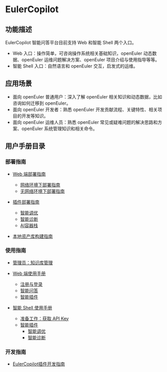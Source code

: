 # EulerCopilot

## 功能描述

EulerCopilot 智能问答平台目前支持 Web 和智能 Shell 两个入口。

- Web 入口：操作简单，可咨询操作系统相关基础知识，openEuler 动态数据、openEuler 运维问题解决方案、openEuler 项目介绍与使用指导等等。
- 智能 Shell 入口：自然语言和 openEuler 交互，启发式的运维。

## 应用场景

- 面向 openEuler 普通用户：深入了解 openEuler 相关知识和动态数据，比如咨询如何迁移到 openEuler。
- 面向 openEuler 开发者：熟悉 openEuler 开发贡献流程、关键特性、相关项目的开发等知识。
- 面向 openEuler 运维人员：熟悉 openEuler 常见或疑难问题的解决思路和方案、openEuler 系统管理知识和相关命令。

## 用户手册目录

### 部署指南

- [Web 端部署指南](./部署指南)
  - [网络环境下部署指南](./部署指南/网络环境下部署指南.md)
  - [无网络环境下部署指南](./部署指南/无网络环境下部署指南.md)

- [插件部署指南](./部署指南/插件部署指南)
  - [智能调优](./部署指南/插件部署指南/智能调优/插件—智能调优部署指南.md)
  - [智能诊断](./部署指南/插件部署指南/智能诊断/插件—智能诊断部署指南.md)
  - [AI容器栈](./部署指南/插件部署指南/AI容器栈/插件—AI容器栈部署指南.md)

- [本地资产库构建指南](./部署指南/本地资产库构建指南.md)

### 使用指南

- [管理员：知识库管理](./使用指南/知识库管理/witChainD使用指南.md)

- [Web 端使用手册](./使用指南/线上服务/前言.md)
  - [注册与登录](./使用指南/线上服务/注册与登录.md)
  - [智能问答](./使用指南/线上服务/智能问答使用指南.md)
  - [智能插件](./使用指南/线上服务/智能插件简介.md)

- [智能 Shell 使用手册](./使用指南/命令行客户端/命令行助手使用指南.md)
  - [准备工作：获取 API Key](./使用指南/命令行客户端/获取%20API%20Key.md)
  - [智能插件](./使用指南/命令行客户端/命令行助手使用指南.md#智能插件)
    - [智能调优](./使用指南/命令行客户端/智能调优.md)
    - [智能诊断](./使用指南/命令行客户端/智能诊断.md)

### 开发指南

- [EulerCopilot插件开发指南](./开发指南/EulerCopilot插件开发指南.md)

